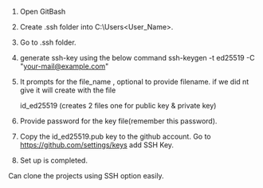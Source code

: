 1. Open GitBash
2. Create .ssh folder into C:\Users\<User_Name>.
3. Go to .ssh folder.
4. generate ssh-key using the below command
   ssh-keygen -t ed25519 -C "your-mail@example.com"
5. It prompts for the file_name , optional to provide filename.
   if we did nt give it will create with the file 

   id_ed25519 (creates 2 files one for public key & private key)
6. Provide password for the key file(remember this password).
7. Copy the id_ed25519.pub key to the github account.
   Go to https://github.com/settings/keys add SSH Key.
8. Set up is completed.

Can clone the projects using SSH option easily.